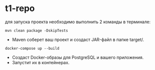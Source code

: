 # t1-repo
для запуска проекта необходимо выполнить 2 команды в терминале: 

```mvn clean package -DskipTests```
* Maven соберет ваш проект и создаст JAR-файл в папке target/.


```docker-compose up --build```
* Создаст Docker-образы для PostgreSQL и вашего приложения.
* Запустит их в контейнерах.


